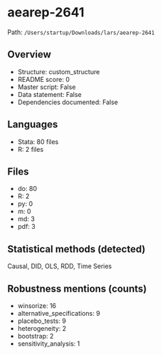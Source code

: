 # aearep-2641

Path: `/Users/startup/Downloads/lars/aearep-2641`

## Overview
- Structure: custom_structure
- README score: 0
- Master script: False
- Data statement: False
- Dependencies documented: False

## Languages
- Stata: 80 files
- R: 2 files

## Files
- do: 80
- R: 2
- py: 0
- m: 0
- md: 3
- pdf: 3

## Statistical methods (detected)
Causal, DID, OLS, RDD, Time Series

## Robustness mentions (counts)
- winsorize: 16
- alternative_specifications: 9
- placebo_tests: 9
- heterogeneity: 2
- bootstrap: 2
- sensitivity_analysis: 1